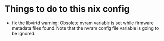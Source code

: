 # Things to do to this nix config

- fix the libvirtd warning:  Obsolete nvram variable is set while firmware metadata files found. Note that the nvram config file variable is going to be ignored.
